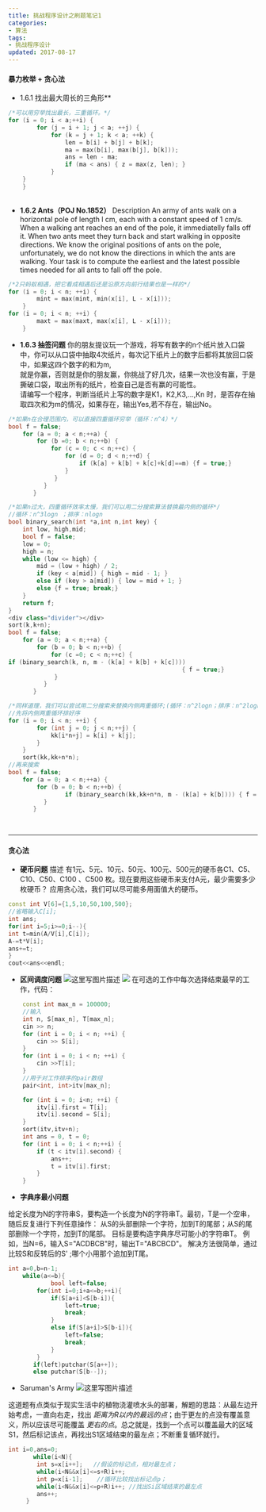 ```yaml
---
title: 挑战程序设计之刷题笔记1
categories:
- 算法
tags:
- 挑战程序设计
updated: 2017-08-17 
---
```


#### 暴力枚举 + 贪心法

 - 1.6.1 找出最大周长的三角形**

```C++
/*可以用穷举找出最长，三重循环。*/
for (i = 0; i < a;++i) {
		for (j = i + 1; j < a; ++j) {
			for (k = j + 1; k < a; ++k) {
				len = b[i] + b[j] + b[k];
				ma = max(b[i], max(b[j], b[k]));
				ans = len - ma;
				if (ma < ans) { z = max(z, len); }
			}
	}
	}
	
```


 - **1.6.2 Ants（POJ No.1852）**
    Description
    An army of ants walk on a horizontal pole of length l cm, each with a constant speed of 1 cm/s. When a walking ant reaches an end of the pole, it immediatelly falls off it. When two ants meet they turn back and start walking in opposite directions. We know the original positions of ants on the pole, unfortunately, we do not know the directions in which the ants are walking. Your task is to compute the earliest and the latest possible times needed for all ants to fall off the pole.
```C++
/*2只蚂蚁相遇，把它看成相遇后还是沿原方向前行结果也是一样的*/
for (i = 0; i < n; ++i) {
		mint = max(mint, min(x[i], L - x[i]));
	}
for (i = 0; i < n; ++i) {
		maxt = max(maxt, max(x[i], L - x[i]));
	}
```


 - **1.6.3 抽签问题**
    你的朋友提议玩一个游戏，将写有数字的n个纸片放入口袋中，你可以从口袋中抽取4次纸片，每次记下纸片上的数字后都将其放回口袋中，如果这四个数字的和为m,  
       就是你赢，否则就是你的朋友赢，你挑战了好几次，结果一次也没有赢，于是撕破口袋，取出所有的纸片，检查自己是否有赢的可能性。  
       请编写一个程序，判断当纸片上写的数字是K1，K2,K3,...,Kn 时，是否存在抽取四次和为m的情况，如果存在，输出Yes,若不存在，输出No。

```C++
/*如果n在合理范围内，可以直接四重循环穷举（循环：n^4）*/ 
bool f = false;
	for (a = 0; a < n;++a) {
		for (b =0; b < n;++b) {
			for (c = 0; c < n;++c) {
				for (d = 0; d < n;++d) {
					if (k[a] + k[b] + k[c]+k[d]==m) {f = true;}
				}
		     }
		  }
	   }
```

```C++
/*如果n过大，四重循环效率太慢，我们可以用二分搜索算法替换最内侧的循环*/
//循环：n^3logn ；排序：nlogn
bool binary_search(int *a,int n,int key) {
	int low, high,mid;
	bool f = false;
	low = 0;
	high = n;
	while (low <= high) {
		mid = (low + high) / 2;
		if (key < a[mid]) { high = mid - 1; }
		else if (key > a[mid]) { low = mid + 1; }
		else {f = true; break;}
	}
	return f;
}
<div class="divider"></div>
sort(k,k+n);
bool f = false;
	for (a = 0; a < n;++a) {
		for (b = 0; b < n;++b) {
			for (c =0; c < n;++c) {
if (binary_search(k, n, m - (k[a] + k[b] + k[c])))
                                                 { f = true;}
		     }
		  }
	   }
```

```C++
/*同样道理，我们可以尝试用二分搜索来替换内侧两重循环;(循环：n^2logn；排序：n^2logn)*/
//先将内侧两重循环排好序
for (i = 0; i < n; ++i) {
		for (int j = 0; j < n;++j) {
			kk[i*n+j] = k[i] + k[j];
		} 
	}
	sort(kk,kk+n*n);
//再来搜索
bool f = false;
	for (a = 0; a < n;++a) {
		for (b = 0; b < n;++b) {
				if (binary_search(kk,kk+n*n, m - (k[a] + k[b]))) { f = true; }        
		  }
	   }	
	   
	   
```

---



#### 贪心法

 - **硬币问题**
     描述
       有1元、5元、10元、50元、100元、500元的硬币各C1、C5、C10、C50、C100 、C500 枚。现在要用这些硬币来支付A元，最少需要多少枚硬币？
       应用贪心法，我们可以尽可能多用面值大的硬币。
```C++
const int V[6]={1,5,10,50,100,500};
//省略输入C[i];
int ans;
for(int i=5;i>=0;i--){
int t=min(A/V[i],C[i]);
A-=t*V[i];
ans+=t;
}
cout<<ans<<endl;
```
 - **区间调度问题**
    ![这里写图片描述](http://img.blog.csdn.net/20170226162633371?/2/text/aHR0cDovL2Jsb2cuY3Nkbi5uZXQvSmFja3Bvbndvbmc=/font/5a6L5L2T/fontsize/400/fill/I0JBQkFCMA==/dissolve/70/gravity/SouthEast)
     ![](http://img.blog.csdn.net/20170226162502022?/2/text/aHR0cDovL2Jsb2cuY3Nkbi5uZXQvSmFja3Bvbndvbmc=/font/5a6L5L2T/fontsize/400/fill/I0JBQkFCMA==/dissolve/70/gravity/SouthEast)
    在可选的工作中每次选择结束最早的工作，代码：
```C++
	const int max_n = 100000;
	//输入
	int n, S[max_n], T[max_n];
	cin >> n;
	for (int i = 0; i < n; ++i) {
		cin >> S[i];
	}
	for (int i = 0; i < n; ++i) {
		cin >>T[i];
	}
	//用于对工作排序的pair数组
	pair<int, int>itv[max_n];

	for (int i = 0; i<n; ++i) {
		itv[i].first = T[i];
		itv[i].second = S[i];
	}
	sort(itv,itv+n);
	int ans = 0, t = 0;
	for (int i = 0; i < n;++i) {
		if (t < itv[i].second) {
			ans++;
			t = itv[i].first;
		}
	}
```




 - **字典序最小问题**

给定长度为N的字符串S，要构造一个长度为N的字符串T。最初，T是一个空串，随后反复进行下列任意操作：
从S的头部删除一个字符，加到T的尾部；从S的尾部删除一个字符，加到T的尾部。
目标是要构造字典序尽可能小的字符串T。
例如，当N=6，输入S="ACDBCB"时，输出T="ABCBCD"。
解决方法很简单，通过比较S和反转后的S' ;哪个小用那个追加到T尾。

```C++
int a=0,b=n-1;
    while(a<=b){
            bool left=false;
        for(int i=0;i+a<=b;++i){
            if(S[a+i]<S[b-i]){
                left=true;
                break;
            }
            else if(S[a+i]>S[b-i]){
                left=false;
                break;
            }
        }
       if(left)putchar(S[a++]);
       else putchar(S[b--]);
```




 - Saruman's Army
     ![这里写图片描述](http://img.blog.csdn.net/20170228145939253?/2/text/aHR0cDovL2Jsb2cuY3Nkbi5uZXQvSmFja3Bvbndvbmc=/font/5a6L5L2T/fontsize/400/fill/I0JBQkFCMA==/dissolve/70/gravity/SouthEast)

这道题有点类似于现实生活中的植物浇灌喷水头的部署，解题的思路：从最左边开始考虑，一直向右走，找出 *距离为R以内的最远的点*；由于更左的点没有覆盖意义，所以应该尽可能覆盖 *更右的点*。总之就是，找到一个点可以覆盖最大的区域S1，然后标记该点，再找出S1区域结束的最左点；不断重复循环就行。

```C++
int i=0,ans=0;
       while(i<N){
        int s=x[i++];   //假设的标记点，相对最左点；
        while(i<N&&x[i]<=s+R)i++;  
        int p=x[i-1];    //循环比较找出标记点p；
        while(i<N&&x[i]<=p+R)i++; //找出Si区域结束的最左点
        ans++;
     }
```





